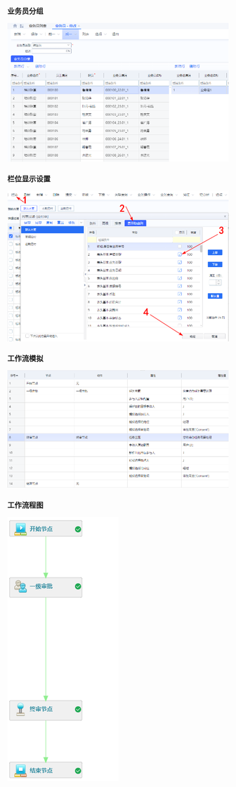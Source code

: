 ### 业务员分组



<img src="./imgs/业务员分组.png" alt="业务员分组" style="zoom:100%;" />

### 栏位显示设置

![显示隐藏列](./imgs/显示隐藏列.png)

### 工作流模拟

![模拟测试工作审批](./imgs/模拟测试工作审批.png)

### 工作流程图

![模拟测试工作审批-图](./imgs/模拟测试工作审批-图.png)